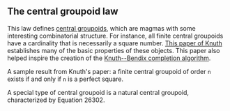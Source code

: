 ## The central groupoid law

This law defines [central groupoids](https://en.wikipedia.org/wiki/Central_groupoid), which are magmas with some interesting combinatorial structure. For instance, all finite central groupoids have a cardinality that is necessarily a square number. [This paper of Knuth](https://teorth.github.io/equational_theories/blueprint/sect0001.html#knuth) establishes many of the basic properties of these objects.  This paper also helped inspire the creation of the [Knuth--Bendix completion algorithm](https://en.wikipedia.org/wiki/Knuth%E2%80%93Bendix_completion_algorithm).

A sample result from Knuth's paper: a finite central groupoid of order `n` exists if and only if `n` is a perfect square.

A special type of central groupoid is a natural central groupoid, characterized by Equation 26302.
